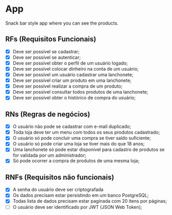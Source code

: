 # App

Snack bar style app where you can see the products.

## RFs (Requisitos Funcionais)

- [x] Deve ser possível se cadastrar;
- [x] Deve ser possível se autenticar;
- [x] Deve ser possível obter o perfil de um usuário logado;
- [x] Deve ser possível colocar dinheiro na conta de um usuário;
- [x] Deve ser possível um usuário cadastrar uma lanchonete;
- [x] Deve ser possível criar um produto em uma lanchonete;
- [x] Deve ser possível realizar a compra de um produto;
- [x] Deve ser possível consultar todos produtos de uma lanchonete;
- [x] Deve ser possível obter o histórico de compra do usuário;

## RNs (Regras de negócios)

- [x] O usuário não pode se cadastrar com e-mail duplicado;
- [x] Toda loja deve ter um menu com todos os seus produtos cadastrado;
- [x] O usuário só pode concluir uma compra se tiver saldo suficiente;
- [x] O usuário só pode criar uma loja se tiver mais do que 18 anos;
- [x] Uma lanchonete só pode estar disponível para cadastro de produtos se for validada por um administrador;
- [x] Só pode ocorrer a compra de produtos de uma mesma loja;

## RNFs (Requisitos não funcionais)

- [x] A senha do usuário deve ser criptografada
- [x] Os dados precisam estar persistindo em um banco PostgreSQL;
- [x] Todas lista de dados precisam estar paginada com 20 itens por páginas;
- [ ] O usuário deve ser identificado por JWT (JSON Web Token);
